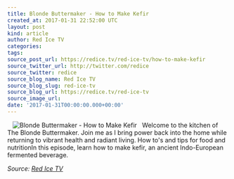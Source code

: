 ```yaml
---
title: Blonde Buttermaker - How to Make Kefir
created_at: 2017-01-31 22:52:00 UTC
layout: post
kind: article
author: Red Ice TV
categories: 
tags: 
source_post_url: https://redice.tv/red-ice-tv/how-to-make-kefir
source_twitter_url: http://twitter.com/redice
source_twitter: redice
source_blog_name: Red Ice TV
source_blog_slug: red-ice-tv
source_blog_url: https://redice.tv/red-ice-tv
source_image_url: 
date: '2017-01-31T00:00:00.000+00:00'
---
```

<img align="left" hspace="12" alt="Blonde Buttermaker - How to Make Kefir" src="https://rdice.net/a/c/t/17/BBM-ep1-kefir.9cd7b47f.jpg"> Welcome to the kitchen of The Blonde Buttermaker. Join me as I bring power back into the home while returning to vibrant health and radiant living. How to's and tips for food and nutritionIn this episode, learn how to make kefir, an ancient Indo-European fermented beverage.<div class="">
    <i>Source: <a href="https://redice.tv/red-ice-tv">Red Ice TV</a></i>
</div>
